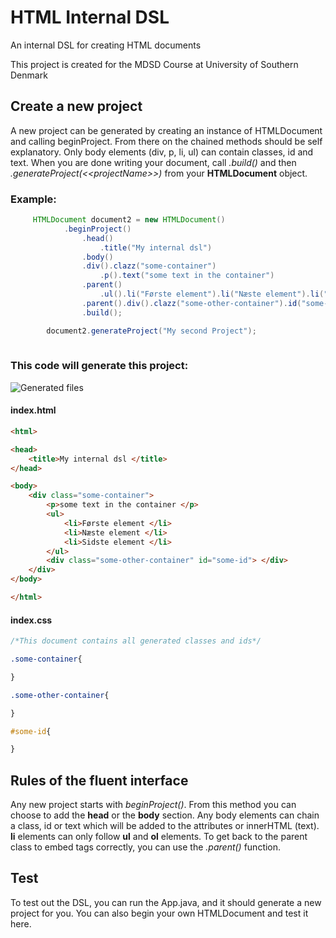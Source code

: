 # HTML Internal DSL
An internal DSL for creating HTML documents


This project is created for the MDSD Course at University of Southern Denmark

## Create a new project
A new project can be generated by creating an instance of HTMLDocument and calling beginProject. From there on the chained methods should be self explanatory. Only body elements (div, p, li, ul) can contain classes, id and text. When you are done writing your document, call <i>.build()</i> and then <i>.generateProject(\<\<projectName\>\>)</i> from your <b>HTMLDocument</b> object.

### Example: 
```java
     HTMLDocument document2 = new HTMLDocument()
            .beginProject()
                .head()
                    .title("My internal dsl")
                .body()
                .div().clazz("some-container")
                    .p().text("some text in the container")
                .parent()
                    .ul().li("Første element").li("Næste element").li("Sidste element")
                .parent().div().clazz("some-other-container").id("some-id")
                .build();

        document2.generateProject("My second Project");
            
```
### This code will generate this project:<br>
![Generated files](https://imgur.com/ryvjWm7.png)


#### index.html
```html
<html>

<head>
    <title>My internal dsl </title>
</head>

<body>
    <div class="some-container">
        <p>some text in the container </p>
        <ul>
            <li>Første element </li>
            <li>Næste element </li>
            <li>Sidste element </li>
        </ul>
        <div class="some-other-container" id="some-id"> </div>
    </div>
</body>

</html>

```

#### index.css
```css
/*This document contains all generated classes and ids*/

.some-container{

}

.some-other-container{

}

#some-id{

}
```

## Rules of the fluent interface
Any new project starts with <i>beginProject()</i>. From this method you can choose to add the <b>head</b> or the <b>body</b> section. Any body elements can chain a class, id or text which will be added to the attributes or innerHTML (text). <b>li</b> elements can only follow <b>ul</b> and <b>ol</b>  elements. To get back to the parent class to embed tags correctly, you can use the <i>.parent()</i> function.

## Test
To test out the DSL, you can run the App.java, and it should generate a new project for you. You can also begin your own HTMLDocument and test it here.